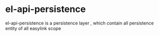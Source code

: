 # el-api-persistence

el-api-persistence is a persistence layer , which contain all persistence entity of all easylink scope